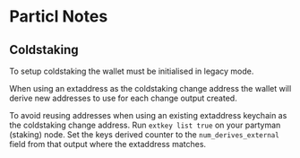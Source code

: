 # Particl Notes

## Coldstaking

To setup coldstaking the wallet must be initialised in legacy mode.

When using an extaddress as the coldstaking change address the wallet will
derive new addresses to use for each change output created.

To avoid reusing addresses when using an existing extaddress keychain as the coldstaking change address.
Run `extkey list true` on your partyman (staking) node.
Set the keys derived counter to the `num_derives_external` field from that output where the extaddress matches.
